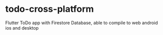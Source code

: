 # todo-cross-platform
Flutter ToDo app with Firestore Database, able to compile to web android ios and desktop
